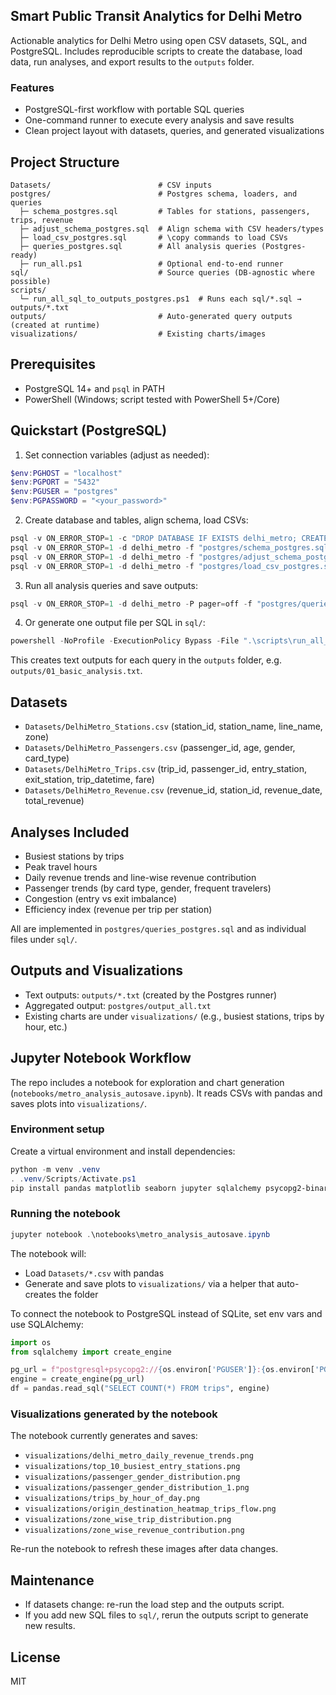 ## Smart Public Transit Analytics for Delhi Metro

Actionable analytics for Delhi Metro using open CSV datasets, SQL, and PostgreSQL. Includes reproducible scripts to create the database, load data, run analyses, and export results to the `outputs` folder.

### Features
- PostgreSQL-first workflow with portable SQL queries
- One-command runner to execute every analysis and save results
- Clean project layout with datasets, queries, and generated visualizations

## Project Structure
```
Datasets/                        # CSV inputs
postgres/                        # Postgres schema, loaders, and queries
  ├─ schema_postgres.sql         # Tables for stations, passengers, trips, revenue
  ├─ adjust_schema_postgres.sql  # Align schema with CSV headers/types
  ├─ load_csv_postgres.sql       # \copy commands to load CSVs
  ├─ queries_postgres.sql        # All analysis queries (Postgres-ready)
  ├─ run_all.ps1                 # Optional end-to-end runner
sql/                             # Source queries (DB-agnostic where possible)
scripts/
  └─ run_all_sql_to_outputs_postgres.ps1  # Runs each sql/*.sql → outputs/*.txt
outputs/                         # Auto-generated query outputs (created at runtime)
visualizations/                  # Existing charts/images
```

## Prerequisites
- PostgreSQL 14+ and `psql` in PATH
- PowerShell (Windows; script tested with PowerShell 5+/Core)

 

## Quickstart (PostgreSQL)
1) Set connection variables (adjust as needed):
```powershell
$env:PGHOST = "localhost"
$env:PGPORT = "5432"
$env:PGUSER = "postgres"
$env:PGPASSWORD = "<your_password>"
```

2) Create database and tables, align schema, load CSVs:
```powershell
psql -v ON_ERROR_STOP=1 -c "DROP DATABASE IF EXISTS delhi_metro; CREATE DATABASE delhi_metro;"
psql -v ON_ERROR_STOP=1 -d delhi_metro -f "postgres/schema_postgres.sql"
psql -v ON_ERROR_STOP=1 -d delhi_metro -f "postgres/adjust_schema_postgres.sql"
psql -v ON_ERROR_STOP=1 -d delhi_metro -f "postgres/load_csv_postgres.sql"
```

3) Run all analysis queries and save outputs:
```powershell
psql -v ON_ERROR_STOP=1 -d delhi_metro -P pager=off -f "postgres/queries_postgres.sql" -o "postgres/output_all.txt"
```

4) Or generate one output file per SQL in `sql/`:
```powershell
powershell -NoProfile -ExecutionPolicy Bypass -File ".\scripts\run_all_sql_to_outputs_postgres.ps1" -DbName "delhi_metro"
```
This creates text outputs for each query in the `outputs` folder, e.g. `outputs/01_basic_analysis.txt`.

## Datasets
- `Datasets/DelhiMetro_Stations.csv` (station_id, station_name, line_name, zone)
- `Datasets/DelhiMetro_Passengers.csv` (passenger_id, age, gender, card_type)
- `Datasets/DelhiMetro_Trips.csv` (trip_id, passenger_id, entry_station, exit_station, trip_datetime, fare)
- `Datasets/DelhiMetro_Revenue.csv` (revenue_id, station_id, revenue_date, total_revenue)

## Analyses Included
- Busiest stations by trips
- Peak travel hours
- Daily revenue trends and line-wise revenue contribution
- Passenger trends (by card type, gender, frequent travelers)
- Congestion (entry vs exit imbalance)
- Efficiency index (revenue per trip per station)

All are implemented in `postgres/queries_postgres.sql` and as individual files under `sql/`.

 

## Outputs and Visualizations
- Text outputs: `outputs/*.txt` (created by the Postgres runner)
- Aggregated output: `postgres/output_all.txt`
- Existing charts are under `visualizations/` (e.g., busiest stations, trips by hour, etc.)

## Jupyter Notebook Workflow
The repo includes a notebook for exploration and chart generation (`notebooks/metro_analysis_autosave.ipynb`). It reads CSVs with pandas and saves plots into `visualizations/`.

### Environment setup
Create a virtual environment and install dependencies:
```powershell
python -m venv .venv
. .venv/Scripts/Activate.ps1
pip install pandas matplotlib seaborn jupyter sqlalchemy psycopg2-binary
```

### Running the notebook
```powershell
jupyter notebook .\notebooks\metro_analysis_autosave.ipynb
```

The notebook will:
- Load `Datasets/*.csv` with pandas
- Generate and save plots to `visualizations/` via a helper that auto-creates the folder

To connect the notebook to PostgreSQL instead of SQLite, set env vars and use SQLAlchemy:
```python
import os
from sqlalchemy import create_engine

pg_url = f"postgresql+psycopg2://{os.environ['PGUSER']}:{os.environ['PGPASSWORD']}@{os.environ['PGHOST']}:{os.environ['PGPORT']}/delhi_metro"
engine = create_engine(pg_url)
df = pandas.read_sql("SELECT COUNT(*) FROM trips", engine)
```

### Visualizations generated by the notebook
The notebook currently generates and saves:
- `visualizations/delhi_metro_daily_revenue_trends.png`
- `visualizations/top_10_busiest_entry_stations.png`
- `visualizations/passenger_gender_distribution.png`
- `visualizations/passenger_gender_distribution_1.png`
- `visualizations/trips_by_hour_of_day.png`
- `visualizations/origin_destination_heatmap_trips_flow.png`
- `visualizations/zone_wise_trip_distribution.png`
- `visualizations/zone_wise_revenue_contribution.png`

Re-run the notebook to refresh these images after data changes.

## Maintenance
- If datasets change: re-run the load step and the outputs script.
- If you add new SQL files to `sql/`, rerun the outputs script to generate new results.

## License
MIT
